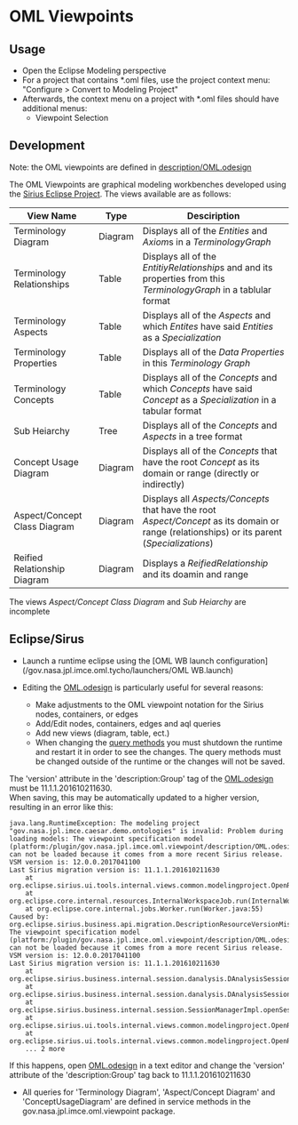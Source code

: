 # OML Viewpoints

## Usage

- Open the Eclipse Modeling perspective
- For a project that contains *.oml files, use the project context menu: "Configure > Convert to Modeling Project"
- Afterwards, the context menu on a project with *.oml files should have additional menus: 
  - Viewpoint Selection
  
## Development

Note: the OML viewpoints are defined in [description/OML.odesign](description/OML.odesign)

The OML Viewpoints are graphical modeling workbenches developed using the [Sirius Eclipse Project](http://www.eclipse.org/sirius/doc/).  The views available are as follows:

| View Name | Type |Desciription |
|----------|-------|-----------|
| Terminology Diagram | Diagram | Displays all of the *Entities* and *Axiom*s in a *TerminologyGraph* |
| Terminology Relationships | Table| Displays all of the *EntitiyRelationship*s and and its properties from this *TerminologyGraph* in a tablular format |
| Terminology Aspects | Table | Displays all of the *Aspects* and which *Entites* have said *Entities* as a *Specialization* |
| Terminology Properties | Table | Displays all of the *Data Properties* in this *Terminology Graph* |
| Terminology Concepts | Table | Displays all of the *Concepts* and which *Concepts* have said *Concept* as a *Specialization* in a tabular format |
| Sub Heiarchy | Tree | Displays all of the *Concepts* and *Aspects* in a tree format |
| Concept Usage Diagram | Diagram | Displays all of the *Concepts* that have the root *Concept* as its domain or range (directly or indirectly) |
| Aspect/Concept Class Diagram | Diagram | Displays all *Aspects/Concepts* that have the root *Aspect/Concept* as its domain or range (relationships) or its parent (*Specializations*)|
| Reified Relationship Diagram | Diagram | Displays a *ReifiedRelationship* and its doamin and range|

The views *Aspect/Concept Class Diagram* and *Sub Heiarchy* are incomplete

## Eclipse/Sirus

- Launch a runtime eclipse using the [OML WB launch configuration](/gov.nasa.jpl.imce.oml.tycho/launchers/OML WB.launch)

- Editing the [OML.odesign](/gov.nasa.jpl.imce.oml.viewpoint/description/OML.odesign) is particularly useful for several reasons:
    - Make adjustments to the OML viewpoint notation for the Sirius nodes, containers, or edges
    - Add/Edit nodes, containers, edges and aql queries
    - Add new views (diagram, table, ect.)
    - When changing the  [query methods](gov.nasa.jpl.imce.oml.viewpoint) you must shutdown the runtime and restart it in order to see the changes.  The query methods must be changed outside of the runtime or the changes will not be saved.

The 'version' attribute in the 'description:Group' tag of the [OML.odesign](/gov.nasa.jpl.imce.oml.viewpoint/description/OML.odesign) must be 11.1.1.201610211630.  
When saving, this may be automatically updated to a higher version, resulting in an error like this:

```
java.lang.RuntimeException: The modeling project "gov.nasa.jpl.imce.caesar.demo.ontologies" is invalid: Problem during loading models: The viewpoint specification model (platform:/plugin/gov.nasa.jpl.imce.oml.viewpoint/description/OML.odesign) can not be loaded because it comes from a more recent Sirius release.
VSM version is: 12.0.0.2017041100
Last Sirius migration version is: 11.1.1.201610211630
	at org.eclipse.sirius.ui.tools.internal.views.common.modelingproject.OpenRepresentationsFileJob.runInWorkspace(OpenRepresentationsFileJob.java:136)
	at org.eclipse.core.internal.resources.InternalWorkspaceJob.run(InternalWorkspaceJob.java:39)
	at org.eclipse.core.internal.jobs.Worker.run(Worker.java:55)
Caused by: org.eclipse.sirius.business.api.migration.DescriptionResourceVersionMismatchException: The viewpoint specification model (platform:/plugin/gov.nasa.jpl.imce.oml.viewpoint/description/OML.odesign) can not be loaded because it comes from a more recent Sirius release.
VSM version is: 12.0.0.2017041100
Last Sirius migration version is: 11.1.1.201610211630
	at org.eclipse.sirius.business.internal.session.danalysis.DAnalysisSessionImpl.checkResourceErrors(DAnalysisSessionImpl.java:1225)
	at org.eclipse.sirius.business.internal.session.danalysis.DAnalysisSessionImpl.open(DAnalysisSessionImpl.java:1191)
	at org.eclipse.sirius.business.internal.session.SessionManagerImpl.openSession(SessionManagerImpl.java:390)
	at org.eclipse.sirius.ui.tools.internal.views.common.modelingproject.OpenRepresentationsFileJob.performOpenSession(OpenRepresentationsFileJob.java:157)
	at org.eclipse.sirius.ui.tools.internal.views.common.modelingproject.OpenRepresentationsFileJob.runInWorkspace(OpenRepresentationsFileJob.java:126)
	... 2 more
```
If this happens, open [OML.odesign](/gov.nasa.jpl.imce.oml.viewpoint/description/OML.odesign) in a text editor and change the 'version' attribute of the 'description:Group' tag back to 11.1.1.201610211630

- All queries for 'Terminology Diagram', 'Aspect/Concept Diagram' and 'ConceptUsageDiagram' are defined in service methods in the gov.nasa.jpl.imce.oml.viewpoint package.